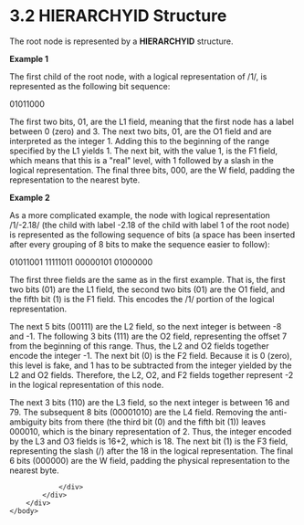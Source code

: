 <html dir="LTR" xmlns:mshelp="http://msdn.microsoft.com/mshelp" xmlns:ddue="http://ddue.schemas.microsoft.com/authoring/2003/5" xmlns:xlink="http://www.w3.org/1999/xlink" xmlns:tool="http://www.microsoft.com/tooltip">
    <head>
        <meta http-equiv="Content-Type" content="text/html; CHARSET=utf-8"></meta>
        <meta name="save" content="history"></meta>
        <title>3.2 HIERARCHYID Structure</title>
        <xml>
            <mshelp:toctitle title="3.2 HIERARCHYID Structure"></mshelp:toctitle>
            <mshelp:rltitle title="[MS-SSCLRT]: HIERARCHYID Structure"></mshelp:rltitle>
            <mshelp:keyword index="A" term="eed8aa55-6eb3-4962-acd4-633e3cfe9242"></mshelp:keyword>
            <mshelp:attr name="DCSext.ContentType" value="open specification"></mshelp:attr>
            <mshelp:attr name="AssetID" value="eed8aa55-6eb3-4962-acd4-633e3cfe9242"></mshelp:attr>
            <mshelp:attr name="TopicType" value="kbRef"></mshelp:attr>
            <mshelp:attr name="DCSext.Title" value="[MS-SSCLRT]: HIERARCHYID Structure" />
        </xml>
    </head>
    <body>
        <div id="header">
            <h1 class="heading">3.2 HIERARCHYID Structure</h1>
        </div>
        <div id="mainSection">
            <div id="mainBody">
                <div id="allHistory" class="saveHistory"></div>
                <div id="sectionSection0" class="section" name="collapseableSection">
                    

<p>The root node is represented by a <b>HIERARCHYID</b>
structure.</p>

<p><b>Example 1</b></p>

<p>The first child of the root node, with a logical
representation of /1/, is represented as the following bit sequence:</p>

<p>01011000</p>

<p>The first two bits, 01, are the L1 field, meaning that the
first node has a label between 0 (zero) and 3. The next two bits, 01, are the
O1 field and are interpreted as the integer 1. Adding this to the beginning of
the range specified by the L1 yields 1. The next bit, with the value 1, is the
F1 field, which means that this is a &quot;real&quot; level, with 1 followed by
a slash in the logical representation. The final three bits, 000, are the W
field, padding the representation to the nearest byte.</p>

<p><b>Example 2</b></p>

<p>As a more complicated example, the node with logical
representation /1/-2.18/ (the child with label -2.18 of the child with label 1
of the root node) is represented as the following sequence of bits (a space has
been inserted after every grouping of 8 bits to make the sequence easier to
follow):</p>

<p>01011001 11111011 00000101 01000000</p>

<p>The first three fields are the same as in the first example.
That is, the first two bits (01) are the L1 field, the second two bits (01) are
the O1 field, and the fifth bit (1) is the F1 field. This encodes the /1/
portion of the logical representation.</p>

<p>The next 5 bits (00111) are the L2 field, so the next
integer is between -8 and -1. The following 3 bits (111) are the O2 field,
representing the offset 7 from the beginning of this range. Thus, the L2 and O2
fields together encode the integer -1. The next bit (0) is the F2 field.
Because it is 0 (zero), this level is fake, and 1 has to be subtracted from the
integer yielded by the L2 and O2 fields. Therefore, the L2, O2, and F2 fields
together represent -2 in the logical representation of this node.</p>

<p>The next 3 bits (110) are the L3 field, so the next integer
is between 16 and 79. The subsequent 8 bits (00001010) are the L4 field.
Removing the anti-ambiguity bits from there (the third bit (0) and the fifth
bit (1)) leaves 000010, which is the binary representation of 2. Thus, the
integer encoded by the L3 and O3 fields is 16+2, which is 18. The next bit (1)
is the F3 field, representing the slash (/) after the 18 in the logical
representation. The final 6 bits (000000) are the W field, padding the physical
representation to the nearest byte.</p>


                </div>
            </div>
        </div>
    </body>
</html>